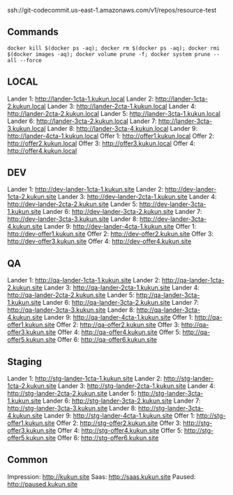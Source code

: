 ssh://git-codecommit.us-east-1.amazonaws.com/v1/repos/resource-test


## Commands

```shell
docker kill $(docker ps -aq); docker rm $(docker ps -aq); docker rmi $(docker images -aq); docker volume prune -f; docker system prune --all --force
```

## LOCAL
Lander 1: http://lander-1cta-1.kukun.local
Lander 2: http://lander-1cta-2.kukun.local
Lander 3: http://lander-2cta-1.kukun.local
Lander 4: http://lander-2cta-2.kukun.local
Lander 5: http://lander-3cta-1.kukun.local
Lander 6: http://lander-3cta-2.kukun.local
Lander 7: http://lander-3cta-3.kukun.local
Lander 8: http://lander-3cta-4.kukun.local
Lander 9: http://lander-4cta-1.kukun.local
Offer 1: http://offer1.kukun.local
Offer 2: http://offer2.kukun.local
Offer 3: http://offer3.kukun.local
Offer 4: http://offer4.kukun.local


## DEV
Lander 1: http://dev-lander-1cta-1.kukun.site
Lander 2: http://dev-lander-1cta-2.kukun.site
Lander 3: http://dev-lander-2cta-1.kukun.site
Lander 4: http://dev-lander-2cta-2.kukun.site
Lander 5: http://dev-lander-3cta-1.kukun.site
Lander 6: http://dev-lander-3cta-2.kukun.site
Lander 7: http://dev-lander-3cta-3.kukun.site
Lander 8: http://dev-lander-3cta-4.kukun.site
Lander 9: http://dev-lander-4cta-1.kukun.site
Offer 1: http://dev-offer1.kukun.site
Offer 2: http://dev-offer2.kukun.site
Offer 3: http://dev-offer3.kukun.site
Offer 4: http://dev-offer4.kukun.site

## QA
Lander 1: http://qa-lander-1cta-1.kukun.site
Lander 2: http://qa-lander-1cta-2.kukun.site
Lander 3: http://qa-lander-2cta-1.kukun.site
Lander 4: http://qa-lander-2cta-2.kukun.site
Lander 5: http://qa-lander-3cta-1.kukun.site
Lander 6: http://qa-lander-3cta-2.kukun.site
Lander 7: http://qa-lander-3cta-3.kukun.site
Lander 8: http://qa-lander-3cta-4.kukun.site
Lander 9: http://qa-lander-4cta-1.kukun.site
Offer 1: http://qa-offer1.kukun.site
Offer 2: http://qa-offer2.kukun.site
Offer 3: http://qa-offer3.kukun.site
Offer 4: http://qa-offer4.kukun.site
Offer 5: http://qa-offer5.kukun.site
Offer 6: http://qa-offer6.kukun.site

## Staging
Lander 1: http://stg-lander-1cta-1.kukun.site
Lander 2: http://stg-lander-1cta-2.kukun.site
Lander 3: http://stg-lander-2cta-1.kukun.site
Lander 4: http://stg-lander-2cta-2.kukun.site
Lander 5: http://stg-lander-3cta-1.kukun.site
Lander 6: http://stg-lander-3cta-2.kukun.site
Lander 7: http://stg-lander-3cta-3.kukun.site
Lander 8: http://stg-lander-3cta-4.kukun.site
Lander 9: http://stg-lander-4cta-1.kukun.site
Offer 1: http://stg-offer1.kukun.site
Offer 2: http://stg-offer2.kukun.site
Offer 3: http://stg-offer3.kukun.site
Offer 4: http://stg-offer4.kukun.site
Offer 5: http://stg-offer5.kukun.site
Offer 6: http://stg-offer6.kukun.site

## Common
Impression: http://kukun.site
Saas: http://saas.kukun.site
Paused: http://paused.kukun.site